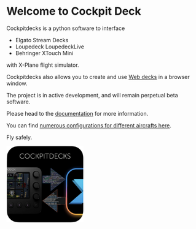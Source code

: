 # Welcome to Cockpit Deck

Cockpitdecks is a python software to interface

- Elgato Stream Decks
- Loupedeck LoupedeckLive
- Behringer XTouch Mini

with X-Plane flight simulator.

Cockpitdecks also allows you to create and use [Web decks](https://devleaks.github.io/cockpitdecks-docs/Extending/Web%20Decks/) in a browser window.

The project is in active development, and will remain perpetual beta software.

Please head to the [documentation](https://devleaks.github.io/cockpitdecks-docs/) for more information.

You can find [numerous configurations for different aircrafts here](https://github.com/dlicudi/cockpitdecks-configs).

Fly safely.

<img src="https://github.com/devleaks/cockpitdecks/raw/main/cockpitdecks/resources/icon.png" width="200" alt="Cockpitdecks icon"/>